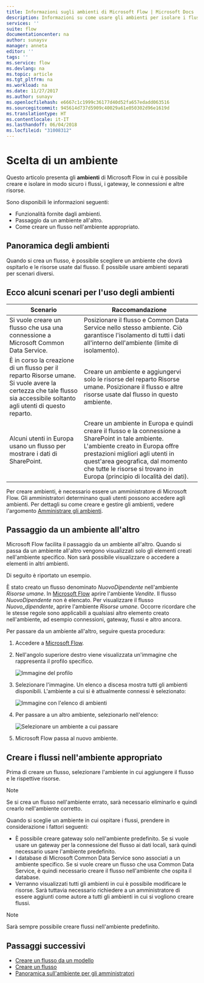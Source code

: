 ```yaml
---
title: Informazioni sugli ambienti di Microsoft Flow | Microsoft Docs
description: Informazioni su come usare gli ambienti per isolare i flussi
services: ''
suite: flow
documentationcenter: na
author: sunaysv
manager: anneta
editor: ''
tags: ''
ms.service: flow
ms.devlang: na
ms.topic: article
ms.tgt_pltfrm: na
ms.workload: na
ms.date: 11/27/2017
ms.author: sunayv
ms.openlocfilehash: e6667c1c1999c36177d40d52fa657edadd063516
ms.sourcegitcommit: 945614d737d5909c40029a61e050302d96e1619d
ms.translationtype: HT
ms.contentlocale: it-IT
ms.lasthandoff: 06/04/2018
ms.locfileid: "31008312"
---
```

# <a name="choosing-an-environment"></a>Scelta di un ambiente

Questo articolo presenta gli **ambienti** di Microsoft Flow in cui è possibile creare e isolare in modo sicuro i flussi, i gateway, le connessioni e altre risorse.

Sono disponibili le informazioni seguenti:

* Funzionalità fornite dagli ambienti.
* Passaggio da un ambiente all'altro.
* Come creare un flusso nell'ambiente appropriato.

## <a name="environments-overview"></a>Panoramica degli ambienti

Quando si crea un flusso, è possibile scegliere un ambiente che dovrà ospitarlo e le risorse usate dal flusso. È possibile usare ambienti separati per scenari diversi.

## <a name="here-are-a-few-scenarios-for-using-environments"></a>Ecco alcuni scenari per l'uso degli ambienti

Scenario|Raccomandazione
-----|-----
Si vuole creare un flusso che usa una connessione a Microsoft Common Data Service.|Posizionare il flusso e Common Data Service nello stesso ambiente. Ciò garantisce l'isolamento di tutti i dati all'interno dell'ambiente (limite di isolamento).
È in corso la creazione di un flusso per il reparto Risorse umane. Si vuole avere la certezza che tale flusso sia accessibile soltanto agli utenti di questo reparto.|Creare un ambiente e aggiungervi solo le risorse del reparto Risorse umane. Posizionare il flusso e altre risorse usate dal flusso in questo ambiente.
Alcuni utenti in Europa usano un flusso per mostrare i dati di SharePoint.|Creare un ambiente in Europa e quindi creare il flusso e la connessione a SharePoint in tale ambiente. L'ambiente creato in Europa offre prestazioni migliori agli utenti in quest'area geografica, dal momento che tutte le risorse si trovano in Europa (principio di località dei dati).

Per creare ambienti, è necessario essere un amministratore di Microsoft Flow. Gli amministratori determinano quali utenti possono accedere agli ambienti. Per dettagli su come creare e gestire gli ambienti, vedere l'argomento [Amministrare gli ambienti](environments-overview-admin.md).

## <a name="switching-environments"></a>Passaggio da un ambiente all'altro

Microsoft Flow facilita il passaggio da un ambiente all'altro. Quando si passa da un ambiente all'altro vengono visualizzati solo gli elementi creati nell'ambiente specifico. Non sarà possibile visualizzare o accedere a elementi in altri ambienti.

Di seguito è riportato un esempio.

È stato creato un flusso denominato *NuovoDipendente* nell'ambiente *Risorse umane*. In [Microsoft Flow](https://flow.microsoft.com) aprire l'ambiente *Vendite*. Il flusso *NuovoDipendente* non è elencato. Per visualizzare il flusso *Nuovo_dipendente*, aprire l'ambiente *Risorse umane*. Occorre ricordare che le stesse regole sono applicabili a qualsiasi altro elemento creato nell'ambiente, ad esempio connessioni, gateway, flussi e altro ancora.

Per passare da un ambiente all'altro, seguire questa procedura:

1. Accedere a [Microsoft Flow](https://flow.microsoft.com).
1. Nell'angolo superiore destro viene visualizzata un'immagine che rappresenta il profilo specifico.

   ![Immagine del profilo](./media/environments-overview-maker/default-environment.png)

1. Selezionare l'immagine. Un elenco a discesa mostra tutti gli ambienti disponibili. L'ambiente a cui si è attualmente connessi è selezionato:

   ![Immagine con l'elenco di ambienti](./media/environments-overview-maker/all-environments.png)
1. Per passare a un altro ambiente, selezionarlo nell'elenco:

   ![Selezionare un ambiente a cui passare](./media/environments-overview-maker/select-europe.png)
1. Microsoft Flow passa al nuovo ambiente.

## <a name="create-flows-in-the-right-environment"></a>Creare i flussi nell'ambiente appropriato

Prima di creare un flusso, selezionare l'ambiente in cui aggiungere il flusso e le rispettive risorse.

> [!NOTE]
> Se si crea un flusso nell'ambiente errato, sarà necessario eliminarlo e quindi crearlo nell'ambiente corretto.

Quando si sceglie un ambiente in cui ospitare i flussi, prendere in considerazione i fattori seguenti:

* È possibile creare gateway solo nell'ambiente predefinito. Se si vuole usare un gateway per la connessione del flusso ai dati locali, sarà quindi necessario usare l'ambiente predefinito.
* I database di Microsoft Common Data Service sono associati a un ambiente specifico. Se si vuole creare un flusso che usa Common Data Service, è quindi necessario creare il flusso nell'ambiente che ospita il database.
* Verranno visualizzati tutti gli ambienti in cui è possibile modificare le risorse. Sarà tuttavia necessario richiedere a un amministratore di essere aggiunti come autore a tutti gli ambienti in cui si vogliono creare flussi.

> [!NOTE]
> Sarà sempre possibile creare flussi nell'ambiente predefinito.

## <a name="next-steps"></a>Passaggi successivi

* [Creare un flusso da un modello](get-started-logic-template.md)
* [Creare un flusso](get-started-logic-flow.md)
* [Panoramica sull'ambiente per gli amministratori](environments-overview-admin.md)